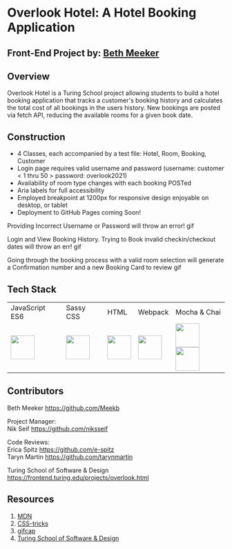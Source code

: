 # Overlook Hotel: A Hotel Booking Application

## Front-End Project by: [Beth Meeker](https://github.com/Meekb)

## Overview
  Overlook Hotel is a Turing School project allowing students to build a hotel booking application that tracks a customer's booking history and calculates the total cost of all bookings in the users history. New bookings are posted via fetch API, reducing the available rooms for a given book date.

## Construction
  
  * 4 Classes, each accompanied by a test file: Hotel, Room, Booking, Customer
  * Login page requires valid username and password (username: customer < 1 thru 50 > password: overlook2021)
  * Availability of room type changes with each booking POSTed
  * Aria labels for full accessibility 
  * Employed breakpoint at 1200px for responsive design enjoyable on desktop, or tablet
  * Deployment to GitHub Pages coming Soon!

Providing Incorrect Username or Password will throw an error!
gif


Login and View Booking History. Trying to Book invalid checkin/checkout dates will throw an err!
gif 


Going through the booking process with a valid room selection will generate a Confirmation number and a new Booking Card to review
gif

## Tech Stack

<table>
  <tr>
    <td>JavaScript ES6</td>
    <td>Sassy CSS</td>
    <td>HTML</td>
    <td>Webpack</td>
    <td>Mocha & Chai</td>
  </tr>
  <tr>
    <td><img width="55" src="https://raw.githubusercontent.com/gilbarbara/logos/master/logos/javascript.svg"/></td>
    <td><img width="55" src="https://raw.githubusercontent.com/gilbarbara/logos/master/logos/sass.svg"/></td>
    <td><img width="55" src="https://raw.githubusercontent.com/gilbarbara/logos/master/logos/html-5.svg"/></td>
    <td><img width="55" src="https://raw.githubusercontent.com/gilbarbara/logos/master/logos/webpack.svg"/></td>
    <td><img width="55" src="https://raw.githubusercontent.com/gilbarbara/logos/master/logos/mocha.svg"/><img width="55" src="https://raw.githubusercontent.com/gilbarbara/logos/master/logos/chai.svg"/></td>
  </tr>
</table>


## Contributors

  Beth Meeker https://github.com/Meekb
  
  Project Manager:  
  Nik Seif https://github.com/niksseif
  
  Code Reviews:  
  Erica Spitz https://github.com/e-spitz  
  Taryn Martin https://github.com/tarynmartin
  
  Turing School of Software & Design https://frontend.turing.edu/projects/overlook.html

## Resources
  1. [MDN](https://developer.mozilla.org/en-US/)
  2. [CSS-tricks](https://css-tricks.com/)
  3. [gifcap](https://gifcap.dev/)
  4. [Turing School of Software & Design](https://turing.edu/)
